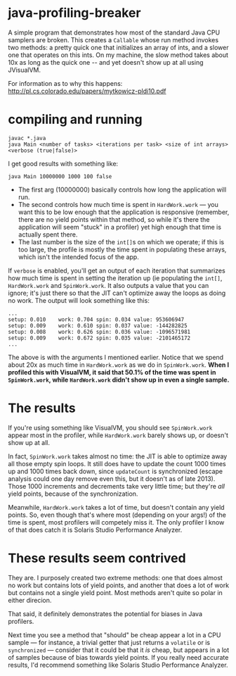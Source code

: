 java-profiling-breaker
======================

A simple program that demonstrates how most of the standard Java CPU samplers are broken. This creates a `Callable` whose run method invokes two methods: a pretty quick one that initializes an array of ints, and a slower one that operates on this ints. On my machine, the slow method takes about 10x as long as the quick one -- and yet doesn't show up at all using JVisualVM.

For information as to why this happens: http://pl.cs.colorado.edu/papers/mytkowicz-pldi10.pdf

compiling and running
=====================

    javac *.java
    java Main <number of tasks> <iterations per task> <size of int arrays> <verbose (true|false)>

I get good results with something like:

    java Main 10000000 1000 100 false

- The first arg (10000000) basically controls how long the application will run.
- The second controls how much time is spent in `HardWork.work` &mdash; you want this to be low enough that the application is responsive (remember, there are no yield points within that method, so while it's there the application will seem "stuck" in a profiler) yet high enough that time is actually spent there.
- The last number is the size of the `int[]`s on which we operate; if this is too large, the profile is mostly the time spent in populating these arrays, which isn't the intended focus of the app.

If `verbose` is enabled, you'll get an output of each iteration that summarizes how much time is spent in setting the iteration up (ie populating the `int[]`, `HardWork.work` and `SpinWork.work`. It also outputs a value that you can ignore; it's just there so that the JIT can't optimize away the loops as doing no work. The output will look something like this:

    ...
    setup: 0.010	work: 0.704	spin: 0.034	value: 953606947
    setup: 0.009	work: 0.610	spin: 0.037	value: -144282825
    setup: 0.008	work: 0.626	spin: 0.036	value: -1096571981
    setup: 0.009	work: 0.672	spin: 0.035	value: -2101465172
    ...

The above is with the arguments I mentioned earlier. Notice that we spend about 20x as much time in `HardWork.work` as we do in `SpinWork.work`. **When I profiled this with VisualVM, it said that 50.1% of the time was spent in `SpinWork.work`, while `HardWork.work` didn't show up in even a single sample.**

The results
===========

If you're using something like VisualVM, you should see `SpinWork.work` appear most in the profiler, while `HardWork.work` barely shows up, or doesn't show up at all.

In fact, `SpinWork.work` takes almost no time: the JIT is able to optimize away all those empty spin loops. It still does have to update the count 1000 times up and 1000 times back down, since `updateCount` is synchronized (escape analysis could one day remove even this, but it doesn't as of late 2013). Those 1000 increments and decrements take very little time; but they're _all_ yield points, because of the synchronization.

Meanwhile, `HardWork.work` takes a lot of time, but doesn't contain any yield points. So, even though that's where most (depending on your args!) of the time is spent, most profilers will competely miss it. The only profiler I know of that does catch it is Solaris Studio Performance Analyzer.

These results seem contrived
============================

They are. I purposely created two extreme methods: one that does almost no work but contains lots of yield points, and another that does a lot of work but contains not a single yield point. Most methods aren't quite so polar in either direcion.

That said, it definitely demonstrates the potential for biases in Java profilers.

Next time you see a method that "should" be cheap appear a lot in a CPU sample &mdash; for instance, a trivial getter that just returns a `volatile` or is `synchronized` &mdash; consider that it could be that it _is_ cheap, but appears in a lot of samples because of bias towards yield points. If you really need accurate results, I'd recommend something like Solaris Studio Performance Analyzer.
